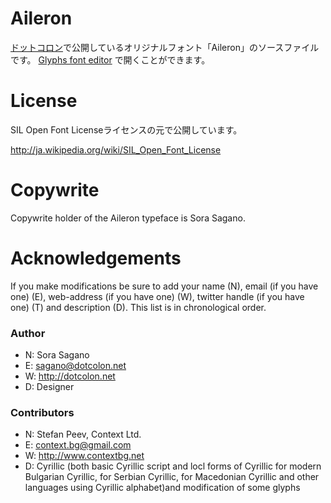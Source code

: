 # Aileron
[ドットコロン](http://dotcolon.net/)で公開しているオリジナルフォント「Aileron」のソースファイルです。
[Glyphs font editor](http://glyphsapp.com/) で開くことができます。


# License
SIL Open Font Licenseライセンスの元で公開しています。

http://ja.wikipedia.org/wiki/SIL_Open_Font_License

# Copywrite
Copywrite holder of the Aileron typeface is Sora Sagano.

# Acknowledgements

If you make modifications be sure to add your name (N),
email (if you have one) (E), web-address (if you have one) (W),
twitter handle (if you have one) (T) and description (D).
This list is in chronological order.

### Author

+ N: Sora Sagano
+ E: sagano@dotcolon.net
+ W: http://dotcolon.net
+ D: Designer

### Contributors

+ N: Stefan Peev, Context Ltd.
+ E: context.bg@gmail.com
+ W: http://www.contextbg.net
+ D: Cyrillic (both basic Cyrillic script and locl forms of Cyrillic for modern Bulgarian Cyrillic, for Serbian Cyrillic, for Macedonian Cyrillic and other languages using Cyrillic alphabet)and modification of some glyphs
